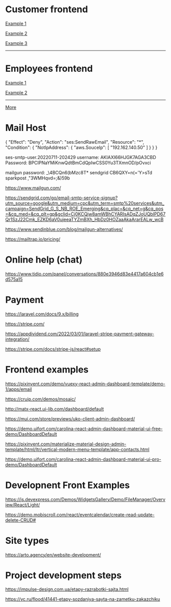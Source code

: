 
# Customer frontend

[Example 1](https://www.creative-tim.com/product/material-kit-react?AFFILIATE=128200)

[Example 2](https://treact.owaiskhan.me/) 

[Example 3](https://react-landing-page-template.herokuapp.com/) 


---

# Employees frontend  

[Examole 1](http://matx-react.ui-lib.com/pages/order-list)

[Example 2](https://www.bootstrapdash.com/product/star-admin-react-free/?ref=27)



---




[More](https://dev.to/theme_selection/best-15-open-source-reactjs-admin-templates-1g8e)



# Mail Host 

{
            "Effect": "Deny",
            "Action": "ses:SendRawEmail",
            "Resource": "*",
            "Condition": {
                "NotIpAddress": {
                    "aws.SouceIp": [
                        "192.162.140.50"
                    ]
                }
            }
        }

ses-smtp-user.20220711-202429
username: AKIAXI66HJGK7AGA3CBD
Password: BPCIPNaYMiKnwQdtBmCdQpIwCSS0Yu3TXmnOD/pOvxci


mailgun password: _\4BCQn6(bMzc8T*
sendgrid CB6QXY=n(='Y>sTd
sparkpost ,"3WMHqvd=;&)59b

https://www.mailgun.com/

https://sendgrid.com/go/email-smtp-service-signup?utm_source=google&utm_medium=cpc&utm_term=smtp%20services&utm_campaign=SendGrid_G_S_NB_ROE_Emerging&cq_plac=&cq_net=g&cq_pos=&cq_med=&cq_plt=gp&gclid=Cj0KCQjw8amWBhCYARIsADqZJoUQbIPD67Qr1SzJ22Cmk_EZKD6aV0ujeeaTYZmBXh_HbDz0HOZaaAkaArarEALw_wcB

https://www.sendinblue.com/blog/mailgun-alternatives/


https://mailtrap.io/pricing/

# Online help (chat)

https://www.tidio.com/panel/conversations/880e3946d83e4417a604cb1e6d575a15


# Payment 

https://laravel.com/docs/9.x/billing

https://stripe.com/

https://appdividend.com/2022/03/01/laravel-stripe-payment-gateway-integration/

https://stripe.com/docs/stripe-js/react#setup







# Frontend examples  

https://pixinvent.com/demo/vuexy-react-admin-dashboard-template/demo-1/apps/email

https://cruip.com/demos/mosaic/

http://matx-react.ui-lib.com/dashboard/default

https://mui.com/store/previews/uko-client-admin-dashboard/

https://demo.uifort.com/carolina-react-admin-dashboard-material-ui-free-demo/DashboardDefault

https://pixinvent.com/materialize-material-design-admin-template/html/ltr/vertical-modern-menu-template/app-contacts.html

https://demo.uifort.com/carolina-react-admin-dashboard-material-ui-pro-demo/DashboardDefault


# Developnent Front Examples 

https://js.devexpress.com/Demos/WidgetsGallery/Demo/FileManager/Overview/React/Light/

https://demo.mobiscroll.com/react/eventcalendar/create-read-update-delete-CRUD#


# Site types 

https://arto.agency/en/website-development/

# Project development steps 

https://impulse-design.com.ua/etapy-razrabotki-sajta.html 

https://vc.ru/flood/41441-etapy-sozdaniya-sayta-na-zametku-zakazchiku

